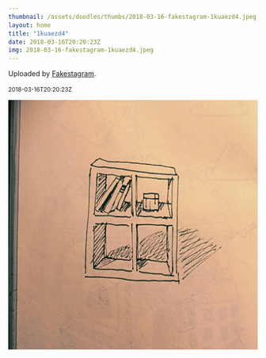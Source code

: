 ```yaml
---
thumbnail: /assets/doodles/thumbs/2018-03-16-fakestagram-1kuaezd4.jpeg
layout: home
title: "1kuaezd4"
date: 2018-03-16T20:20:23Z
img: 2018-03-16-fakestagram-1kuaezd4.jpeg
---
```


Uploaded by [Fakestagram](https://github.com/opyate/fakestagram).

<small>2018-03-16T20:20:23Z</small>

![Uploaded by Fakestagram](/assets/doodles/original/2018-03-16-fakestagram-1kuaezd4.jpeg)
